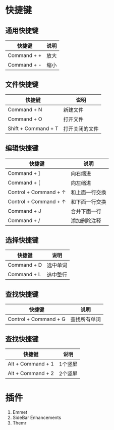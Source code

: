 # 快捷键
## 通用快捷键
|快捷键 | 说明 |
|--- |--- |
|Command + + | 放大 |
|Command + - | 缩小 |

## 文件快捷键
|快捷键 | 说明 |
|--- |--- |
|Command + N | 新建文件 |
|Command + O | 打开文件 |
|Shift + Command + T | 打开关闭的文件 |


## 编辑快捷键
|快捷键 | 说明 |
|--- |--- |
|Command + ] | 向右缩进 |
|Command + [ | 向左缩进 |
|Control + Command + ↑ | 和上面一行交换 |
|Control + Command + ↑ | 和下面一行交换 |
|Command + J | 合并下面一行 |
|Command + / | 添加删除注释 |


## 选择快捷键
|快捷键 | 说明 |
|--- |--- |
|Command + D | 选中单词 |
|Command + L | 选中整行 |


## 查找快捷键
|快捷键 | 说明 |
|--- |--- |
|Control + Command + G | 查找所有单词 |


## 查找快捷键
|快捷键 | 说明 |
|--- |--- |
|Alt + Command + 1 | 1个竖屏 |
|Alt + Command + 2 | 2个竖屏 |



# 插件
1. Emmet
2. SideBar Enhancements
3. Themr
